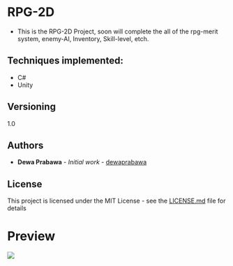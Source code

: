 # RPG-2D


* This is the RPG-2D Project, soon will complete the all of the rpg-merit system, enemy-AI, Inventory, Skill-level, etch.

## Techniques implemented:
* C#
* Unity


## Versioning

1.0

## Authors

* **Dewa Prabawa** - *Initial work* - [dewaprabawa](https://github.com/dewaprabawa)


## License

This project is licensed under the MIT License - see the [LICENSE.md](LICENSE.md) file for details
# Preview 

![](https://github.com/dewaprabawa/RPG-2D/blob/main/Picture/ezgif.com-video-to-gif-16.gif) 

